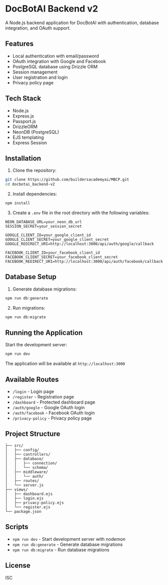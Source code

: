 # DocBotAI Backend v2

A Node.js backend application for DocBotAI with authentication, database integration, and OAuth support.

## Features

- Local authentication with email/password
- OAuth integration with Google and Facebook
- PostgreSQL database using Drizzle ORM
- Session management
- User registration and login
- Privacy policy page

## Tech Stack

- Node.js
- Express.js
- Passport.js
- DrizzleORM
- NeonDB (PostgreSQL)
- EJS templating
- Express Session

## Installation

1. Clone the repository:
```bash
git clone https://github.com/buildersacademyai/MBCP.git
cd docbotai_backend-v2
```

2. Install dependencies:
```bash
npm install
```

3. Create a `.env` file in the root directory with the following variables:
```env
NEON_DATABASE_URL=your_neon_db_url
SESSION_SECRET=your_session_secret

GOOGLE_CLIENT_ID=your_google_client_id
GOOGLE_CLIENT_SECRET=your_google_client_secret
GOOGLE_REDIRECT_URI=http://localhost:3000/api/auth/google/callback

FACEBOOK_CLIENT_ID=your_facebook_client_id
FACEBOOK_CLIENT_SECRET=your_facebook_client_secret
FACEBOOK_REDIRECT_URI=http://localhost:3000/api/auth/facebook/callback
```

## Database Setup

1. Generate database migrations:
```bash
npm run db:generate
```

2. Run migrations:
```bash
npm run db:migrate
```

## Running the Application

Start the development server:
```bash
npm run dev
```

The application will be available at `http://localhost:3000`

## Available Routes

- `/login` - Login page
- `/register` - Registration page
- `/dashboard` - Protected dashboard page
- `/auth/google` - Google OAuth login
- `/auth/facebook` - Facebook OAuth login
- `/privacy-policy` - Privacy policy page

## Project Structure

```
├── src/
│   ├── config/
│   ├── controllers/
│   ├── database/
│   │   ├── connection/
│   │   └── schema/
│   ├── middleware/
│   │   └── auth/
│   ├── routes/
│   └── server.js
├── views/
│   ├── dashboard.ejs
│   ├── login.ejs
│   ├── privacy-policy.ejs
│   └── register.ejs
└── package.json
```

## Scripts

- `npm run dev` - Start development server with nodemon
- `npm run db:generate` - Generate database migrations
- `npm run db:migrate` - Run database migrations

## License

ISC